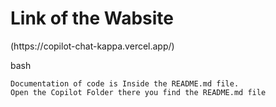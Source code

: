 <h1>Link of the Wabsite</h1>
<span>(https://copilot-chat-kappa.vercel.app/)</span>

bash
```
Documentation of code is Inside the README.md file.
Open the Copilot Folder there you find the README.md file
